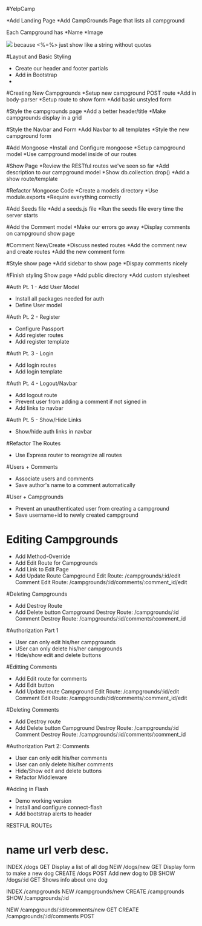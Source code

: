 #YelpCamp

*Add Landing Page
*Add CampGrounds Page that lists all campground

Each Campground has
*Name
*Image

<img src = "<%= campground.image%>"> because <%=%> just show like a string without quotes

#Layout and Basic Styling
* Create our header and footer partials
* Add in Bootstrap
*
#Creating New Campgrounds
*Setup new campground POST route
*Add in body-parser
*Setup route to show form
*Add basic unstyled form

#Style the campgrounds page
*Add a better header/title
*Make campgrounds display in a grid

#Style the Navbar and Form
*Add Navbar to all templates
*Style the new campground form

#Add Mongoose
*Install and Configure mongoose
*Setup campground model
*Use campground model inside of our routes

#Show Page
*Review the RESTful routes we've seen so far
*Add description to our campground model
*Show db.collection.drop()
*Add a show route/template

#Refactor Mongoose Code
*Create a models directory
*Use module.exports
*Require everything correctly

#Add Seeds file
*Add a seeds.js file
*Run the seeds file every time the server starts

#Add the Comment model
*Make our errors go away
*Display comments on campground show page

#Comment New/Create
*Discuss nested routes
*Add the comment new and create routes
*Add the new comment form

#Style show page
*Add sidebar to show page
*Dispay comments nicely

#Finish styling Show page
*Add public directory
*Add custom stylesheet

#Auth Pt. 1 - Add User Model
* Install all packages needed for auth
* Define User model

#Auth Pt. 2 - Register
* Configure Passport
* Add register routes
* Add register template

#Auth Pt. 3 - Login
* Add login routes
* Add login template

#Auth Pt. 4 - Logout/Navbar
* Add logout route
* Prevent user from adding a comment if not signed in
* Add links to navbar

#Auth Pt. 5 - Show/Hide Links
* Show/hide auth links in navbar

#Refactor The Routes
* Use Express router to reoragnize all routes

#Users + Comments
* Associate users and comments
* Save author's name to a comment automatically

#User + Campgrounds
* Prevent an unauthenticated user from creating a campground
* Save username+id to newly created campground

# Editing Campgrounds
* Add Method-Override
* Add Edit Route for Campgrounds
* Add Link to Edit Page
* Add Update Route
Campground Edit Route: /campgrounds/:id/edit
Comment Edit Route: /campgrounds/:id/comments/:comment_id/edit

#Deleting Campgrounds
* Add Destroy Route
* Add Delete button
Campground Destroy Route: /campgrounds/:id
Comment Destroy Route:    /campgrounds/:id/comments/:comment_id

#Authorization Part 1
* User can only edit his/her campgrounds
* USer can only delete his/her campgrounds
* Hide/show edit and delete buttons

#Editting Comments
* Add Edit route for comments
* Add Edit button
* Add Update route
Campground Edit Route: /campgrounds/:id/edit
Comment Edit Route: /campgrounds/:id/comments/:comment_id/edit

#Deleting Comments
* Add Destroy route
* Add Delete button
Campground Destroy Route: /campgrounds/:id
Comment Destroy Route:    /campgrounds/:id/comments/:comment_id

#Authorization Part 2: Comments
* User can only edit his/her comments
* User can only delete his/her comments
* Hide/Show edit and delete buttons
* Refactor Middleware

#Adding in Flash
* Demo working version
* Install and configure connect-flash
* Add bootstrap alerts to header

RESTFUL ROUTEs

name             url               verb            desc.
=========================================================
INDEX            /dogs             GET             Display a list of all dog
NEW              /dogs/new         GET             Display form to make a new dog
CREATE           /dogs             POST            Add new dog to DB
SHOW             /dogs/:id         GET             Shows info about one dog

INDEX     /campgrounds
NEW       /campgrounds/new
CREATE    /campgrounds
SHOW      /campgrounds/:id

NEW       /campgrounds/:id/comments/new    GET
CREATE    /campgrounds/:id/comments        POST
